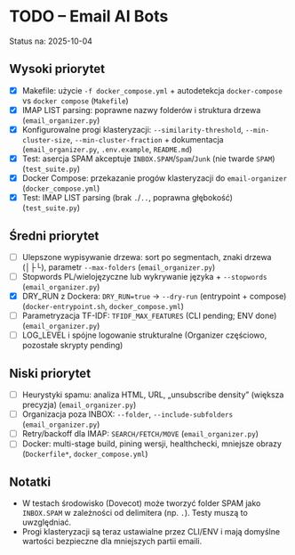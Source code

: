 # TODO – Email AI Bots

Status na: 2025-10-04

## Wysoki priorytet
- [x] Makefile: użycie `-f docker_compose.yml` + autodetekcja `docker-compose` vs `docker compose` (`Makefile`)
- [x] IMAP LIST parsing: poprawne nazwy folderów i struktura drzewa (`email_organizer.py`)
- [x] Konfigurowalne progi klasteryzacji: `--similarity-threshold`, `--min-cluster-size`, `--min-cluster-fraction` + dokumentacja (`email_organizer.py`, `.env.example`, `README.md`)
- [x] Test: asercja SPAM akceptuje `INBOX.SPAM`/`Spam`/`Junk` (nie twarde `SPAM`) (`test_suite.py`)
- [x] Docker Compose: przekazanie progów klasteryzacji do `email-organizer` (`docker_compose.yml`)
- [x] Test: IMAP LIST parsing (brak `.`/`..`, poprawna głębokość) (`test_suite.py`)

## Średni priorytet
- [ ] Ulepszone wypisywanie drzewa: sort po segmentach, znaki drzewa (│├└), parametr `--max-folders` (`email_organizer.py`)
- [ ] Stopwords PL/wielojęzyczne lub wykrywanie języka + `--stopwords` (`email_organizer.py`)
- [x] DRY_RUN z Dockera: `DRY_RUN=true` -> `--dry-run` (entrypoint + compose) (`docker-entrypoint.sh`, `docker_compose.yml`)
- [ ] Parametryzacja TF-IDF: `TFIDF_MAX_FEATURES` (CLI pending; ENV done) (`email_organizer.py`)
- [ ] LOG_LEVEL i spójne logowanie strukturalne (Organizer częściowo, pozostałe skrypty pending)

## Niski priorytet
- [ ] Heurystyki spamu: analiza HTML, URL, „unsubscribe density” (większa precyzja) (`email_organizer.py`)
- [ ] Organizacja poza INBOX: `--folder`, `--include-subfolders` (`email_organizer.py`)
- [ ] Retry/backoff dla IMAP: `SEARCH/FETCH/MOVE` (`email_organizer.py`)
- [ ] Docker: multi-stage build, pining wersji, healthchecki, mniejsze obrazy (`Dockerfile*`, `docker_compose.yml`)

## Notatki
- W testach środowisko (Dovecot) może tworzyć folder SPAM jako `INBOX.SPAM` w zależności od delimitera (np. `.`). Testy muszą to uwzględniać.
- Progi klasteryzacji są teraz ustawialne przez CLI/ENV i mają domyślne wartości bezpieczne dla mniejszych partii emaili.
